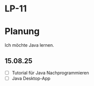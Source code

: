 # LP-11

# Planung
Ich möchte Java lernen.

## 15.08.25
- [ ] Tutorial für Java Nachprogrammieren
- [ ] Java Desktop-App
